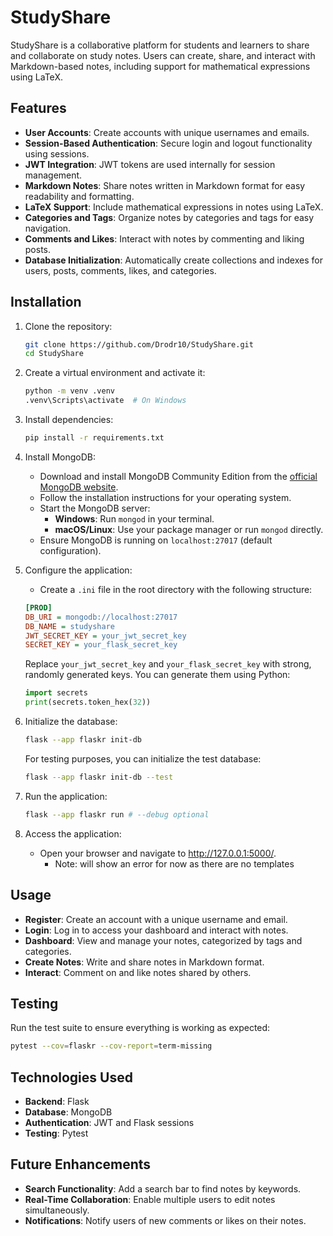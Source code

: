 # StudyShare

StudyShare is a collaborative platform for students and learners to share and collaborate on study notes. Users can create, share, and interact with Markdown-based notes, including support for mathematical expressions using LaTeX.

## Features

- **User Accounts**: Create accounts with unique usernames and emails.
- **Session-Based Authentication**: Secure login and logout functionality using sessions.
- **JWT Integration**: JWT tokens are used internally for session management.
- **Markdown Notes**: Share notes written in Markdown format for easy readability and formatting.
- **LaTeX Support**: Include mathematical expressions in notes using LaTeX.
- **Categories and Tags**: Organize notes by categories and tags for easy navigation.
- **Comments and Likes**: Interact with notes by commenting and liking posts.
- **Database Initialization**: Automatically create collections and indexes for users, posts, comments, likes, and categories.

## Installation

1. Clone the repository:

    ```bash
    git clone https://github.com/Drodr10/StudyShare.git
    cd StudyShare
    ```

2. Create a virtual environment and activate it:

    ```bash
    python -m venv .venv
    .venv\Scripts\activate  # On Windows
    ```

3. Install dependencies:

    ```bash
    pip install -r requirements.txt
    ```

4. Install MongoDB:
   - Download and install MongoDB Community Edition from the [official MongoDB website](https://www.mongodb.com/try/download/community).
   - Follow the installation instructions for your operating system.
   - Start the MongoDB server:
     - **Windows**: Run `mongod` in your terminal.
     - **macOS/Linux**: Use your package manager or run `mongod` directly.
   - Ensure MongoDB is running on `localhost:27017` (default configuration).

5. Configure the application:
   - Create a `.ini` file in the root directory with the following structure:

    ```ini
    [PROD]
    DB_URI = mongodb://localhost:27017
    DB_NAME = studyshare
    JWT_SECRET_KEY = your_jwt_secret_key
    SECRET_KEY = your_flask_secret_key
    ```

    Replace `your_jwt_secret_key` and `your_flask_secret_key` with strong, randomly generated keys. You can generate them using Python:

    ```python
    import secrets
    print(secrets.token_hex(32))
    ```

6. Initialize the database:

    ```bash
    flask --app flaskr init-db
    ```

    For testing purposes, you can initialize the test database:

    ```bash
    flask --app flaskr init-db --test
    ```

7. Run the application:

    ```bash
    flask --app flaskr run # --debug optional
    ```

8. Access the application:
   - Open your browser and navigate to <http://127.0.0.1:5000/>.
     - Note: will show an error for now as there are no templates

## Usage

- **Register**: Create an account with a unique username and email.
- **Login**: Log in to access your dashboard and interact with notes.
- **Dashboard**: View and manage your notes, categorized by tags and categories.
- **Create Notes**: Write and share notes in Markdown format.
- **Interact**: Comment on and like notes shared by others.

## Testing

Run the test suite to ensure everything is working as expected:

```bash
pytest --cov=flaskr --cov-report=term-missing
```

## Technologies Used

- **Backend**: Flask
- **Database**: MongoDB
- **Authentication**: JWT and Flask sessions
- **Testing**: Pytest

## Future Enhancements

- **Search Functionality**: Add a search bar to find notes by keywords.
- **Real-Time Collaboration**: Enable multiple users to edit notes simultaneously.
- **Notifications**: Notify users of new comments or likes on their notes.

